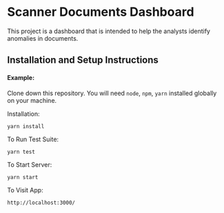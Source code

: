 # Scanner Documents Dashboard
This project is a dashboard that is intended to help the analysts identify anomalies in documents.

## Installation and Setup Instructions

#### Example:

Clone down this repository. You will need `node`, `npm`, `yarn` installed globally on your machine.

Installation:

`yarn install`

To Run Test Suite:

`yarn test`

To Start Server:

`yarn start`  

To Visit App:

`http://localhost:3000/` 